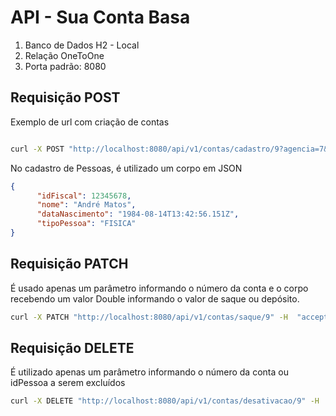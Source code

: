 # API - Sua Conta Basa
1. Banco de Dados H2 - Local
2. Relação OneToOne
3. Porta padrão: 8080 

## Requisição POST
Exemplo de url com criação de contas
```bash

curl -X POST "http://localhost:8080/api/v1/contas/cadastro/9?agencia=7&dataVigencia=2025%2F10%2F02&saldo=500&senha=adm123&status=ATIVA&tipoConta=PJ" -H  "accept: */*" -d ""

```
No cadastro de Pessoas, é utilizado um corpo em JSON

```JSON
{
	  "idFiscal": 12345678,
	  "nome": "André Matos",
	  "dataNascimento": "1984-08-14T13:42:56.151Z",
	  "tipoPessoa": "FISICA"
} 
```

## Requisição PATCH
É usado apenas um parâmetro informando o número da conta e o corpo recebendo um valor Double informando o valor de saque ou depósito.

```bash
curl -X PATCH "http://localhost:8080/api/v1/contas/saque/9" -H  "accept: */*" -H  "Content-Type: application/json" -d "200"

```

## Requisição DELETE

É utilizado apenas um parâmetro informando o número da conta ou idPessoa a serem excluídos

```bash
curl -X DELETE "http://localhost:8080/api/v1/contas/desativacao/9" -H  "accept: */*"

```